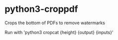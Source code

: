 # python3-croppdf
Crops the bottom of PDFs to remove watermarks

Run with 'python3 cropcat {height} {output} {inputs}'
